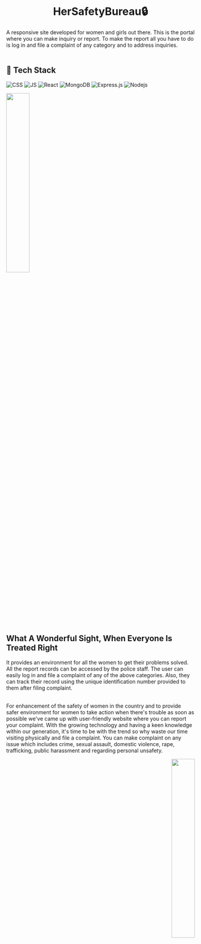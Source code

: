<h1 align="center">HerSafetyBureau🔒</h1>
A responsive site developed for women and girls out there. This is the portal where you can make inquiry or report. To make the report all you have to do is log in and file a complaint of any category and to address inquiries.<br>
<br>

## 📌 Tech Stack

![CSS](https://img.shields.io/badge/css3%20-%231572B6.svg?&style=for-the-badge&logo=css3&logoColor=white)
![JS](https://img.shields.io/badge/javascript%20-%23323330.svg?&style=for-the-badge&logo=javascript&logoColor=%23F7DF1E)
<img alt="React" src="https://img.shields.io/badge/react%20-%2320232a.svg?&style=for-the-badge&logo=react&logoColor=%2361DAFB"/> <img alt="MongoDB" src ="https://img.shields.io/badge/MongoDB-%234ea94b.svg?&style=for-the-badge&logo=mongodb&logoColor=white"/> <img alt="Express.js" src="https://img.shields.io/badge/express.js%20-%23323330.svg?&style=for-the-badge&logo=javascript&logoColor=%23F7DF1E"/> <img alt="Nodejs" src="https://img.shields.io/badge/Node.js-%234ea94b.svg?&style=for-the-badge&logo=node.js&logoColor=white"/>

<p align="left"><img width=35% src="https://user-images.githubusercontent.com/70858557/146534333-9f4f348c-21f4-45df-ba00-425b908ccd2b.jpg"></p> <br>

<br>

<h2>What A Wonderful Sight, When Everyone Is Treated Right</h2>
It provides an environment for all the women to get their problems solved. All the report records can be accessed by the police staff. The user can easily log in and file a complaint of any of the above categories. Also, they can track their record using the unique identification number provided to them after filing complaint.<br>

<br>
<p>
  For enhancement of the safety of women in the country and to provide safer environment for women to take action when there's trouble as soon as possible we've came up with user-friendly website where you can report your complaint. With the growing technology and having a keen knowledge within our generation, it's time to be with the trend so why waste our time visiting physically and file a complaint.
You can make complaint on any issue which includes crime, sexual assault, domestic violence, rape, trafficking, public harassment and regarding personal unsafety.</p>

<p align="right"><img width=35% src="https://media2.giphy.com/media/L1R1tvI9svkIWwpVYr/giphy.gif?cid=ecf05e47pzi2rpig0vc8pjusra8hiai1b91zgiywvbubu9vu&rid=giphy.gif"></p> <br>

<br>

